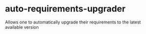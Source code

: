 # auto-requirements-upgrader
Allows one to automatically upgrade their requirements to the latest available version
